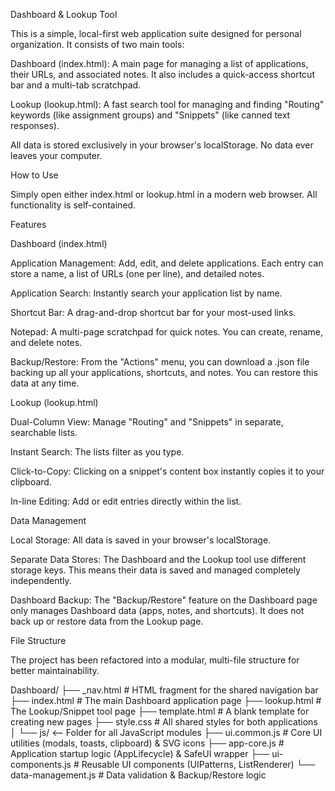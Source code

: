 Dashboard & Lookup Tool

This is a simple, local-first web application suite designed for personal organization. It consists of two main tools:

Dashboard (index.html): A main page for managing a list of applications, their URLs, and associated notes. It also includes a quick-access shortcut bar and a multi-tab scratchpad.

Lookup (lookup.html): A fast search tool for managing and finding "Routing" keywords (like assignment groups) and "Snippets" (like canned text responses).

All data is stored exclusively in your browser's localStorage. No data ever leaves your computer.

How to Use

Simply open either index.html or lookup.html in a modern web browser. All functionality is self-contained.

Features

Dashboard (index.html)

Application Management: Add, edit, and delete applications. Each entry can store a name, a list of URLs (one per line), and detailed notes.

Application Search: Instantly search your application list by name.

Shortcut Bar: A drag-and-drop shortcut bar for your most-used links.

Notepad: A multi-page scratchpad for quick notes. You can create, rename, and delete notes.

Backup/Restore: From the "Actions" menu, you can download a .json file backing up all your applications, shortcuts, and notes. You can restore this data at any time.

Lookup (lookup.html)

Dual-Column View: Manage "Routing" and "Snippets" in separate, searchable lists.

Instant Search: The lists filter as you type.

Click-to-Copy: Clicking on a snippet's content box instantly copies it to your clipboard.

In-line Editing: Add or edit entries directly within the list.

Data Management

Local Storage: All data is saved in your browser's localStorage.

Separate Data Stores: The Dashboard and the Lookup tool use different storage keys. This means their data is saved and managed completely independently.

Dashboard Backup: The "Backup/Restore" feature on the Dashboard page only manages Dashboard data (apps, notes, and shortcuts). It does not back up or restore data from the Lookup page.

File Structure

The project has been refactored into a modular, multi-file structure for better maintainability.

Dashboard/
├── _nav.html               # HTML fragment for the shared navigation bar
├── index.html              # The main Dashboard application page
├── lookup.html             # The Lookup/Snippet tool page
├── template.html           # A blank template for creating new pages
├── style.css               # All shared styles for both applications
│
└── js/                     <-- Folder for all JavaScript modules
    ├── ui.common.js        # Core UI utilities (modals, toasts, clipboard) & SVG icons
    ├── app-core.js         # Application startup logic (AppLifecycle) & SafeUI wrapper
    ├── ui-components.js    # Reusable UI components (UIPatterns, ListRenderer)
    └── data-management.js  # Data validation & Backup/Restore logic
